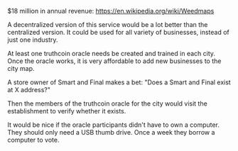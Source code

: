 $18 million in annual revenue: https://en.wikipedia.org/wiki/Weedmaps

A decentralized version of this service would be a lot better than the centralized version. It could be used for all variety of businesses, instead of just one industry.

At least one truthcoin oracle needs be created and trained in each city. Once the oracle works, it is very affordable to add new businesses to the city map. 

A store owner of Smart and Final makes a bet: "Does a Smart and Final exist at X address?"

Then the members of the truthcoin oracle for the city would visit the establishment to verify whether it exists.

It would be nice if the oracle participants didn't have to own a computer. They should only need a USB thumb drive.
Once a week they borrow a computer to vote.